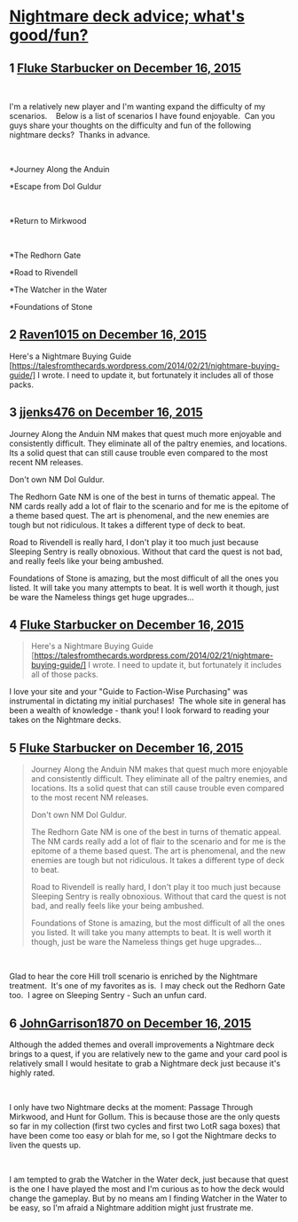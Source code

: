 # [Nightmare deck advice;  what&#039;s good/fun?](https://community.fantasyflightgames.com/topic/195988-nightmare-deck-advice-whats-goodfun/)

## 1 [Fluke Starbucker on December 16, 2015](https://community.fantasyflightgames.com/topic/195988-nightmare-deck-advice-whats-goodfun/?do=findComment&comment=1938183)

 

I'm a relatively new player and I'm wanting expand the difficulty of my scenarios.    Below is a list of scenarios I have found enjoyable.  Can you guys share your thoughts on the difficulty and fun of the following nightmare decks?  Thanks in advance.

 

*Journey Along the Anduin 

*Escape from Dol Guldur 

 

*Return to Mirkwood

 

*The Redhorn Gate 

*Road to Rivendell 

*The Watcher in the Water 

*Foundations of Stone 


## 2 [Raven1015 on December 16, 2015](https://community.fantasyflightgames.com/topic/195988-nightmare-deck-advice-whats-goodfun/?do=findComment&comment=1938194)

Here's a Nightmare Buying Guide [https://talesfromthecards.wordpress.com/2014/02/21/nightmare-buying-guide/] I wrote. I need to update it, but fortunately it includes all of those packs.

## 3 [jjenks476 on December 16, 2015](https://community.fantasyflightgames.com/topic/195988-nightmare-deck-advice-whats-goodfun/?do=findComment&comment=1938219)

Journey Along the Anduin NM makes that quest much more enjoyable and consistently difficult. They eliminate all of the paltry enemies, and locations. Its a solid quest that can still cause trouble even compared to the most recent NM releases.

Don't own NM Dol Guldur.

The Redhorn Gate NM is one of the best in turns of thematic appeal. The NM cards really add a lot of flair to the scenario and for me is the epitome of a theme based quest. The art is phenomenal, and the new enemies are tough but not ridiculous. It takes a different type of deck to beat.

Road to Rivendell is really hard, I don't play it too much just because Sleeping Sentry is really obnoxious. Without that card the quest is not bad, and really feels like your being ambushed.

Foundations of Stone is amazing, but the most difficult of all the ones you listed. It will take you many attempts to beat. It is well worth it though, just be ware the Nameless things get huge upgrades...

## 4 [Fluke Starbucker on December 16, 2015](https://community.fantasyflightgames.com/topic/195988-nightmare-deck-advice-whats-goodfun/?do=findComment&comment=1938292)

> Here's a Nightmare Buying Guide [https://talesfromthecards.wordpress.com/2014/02/21/nightmare-buying-guide/] I wrote. I need to update it, but fortunately it includes all of those packs.

I love your site and your "Guide to Faction-Wise Purchasing" was instrumental in dictating my initial purchases!  The whole site in general has been a wealth of knowledge - thank you! I look forward to reading your takes on the Nightmare decks.

## 5 [Fluke Starbucker on December 16, 2015](https://community.fantasyflightgames.com/topic/195988-nightmare-deck-advice-whats-goodfun/?do=findComment&comment=1938294)

> Journey Along the Anduin NM makes that quest much more enjoyable and consistently difficult. They eliminate all of the paltry enemies, and locations. Its a solid quest that can still cause trouble even compared to the most recent NM releases.
> 
> Don't own NM Dol Guldur.
> 
> The Redhorn Gate NM is one of the best in turns of thematic appeal. The NM cards really add a lot of flair to the scenario and for me is the epitome of a theme based quest. The art is phenomenal, and the new enemies are tough but not ridiculous. It takes a different type of deck to beat.
> 
> Road to Rivendell is really hard, I don't play it too much just because Sleeping Sentry is really obnoxious. Without that card the quest is not bad, and really feels like your being ambushed.
> 
> Foundations of Stone is amazing, but the most difficult of all the ones you listed. It will take you many attempts to beat. It is well worth it though, just be ware the Nameless things get huge upgrades...

 

Glad to hear the core Hill troll scenario is enriched by the Nightmare treatment.  It's one of my favorites as is.  I may check out the Redhorn Gate too.  I agree on Sleeping Sentry - Such an unfun card.

## 6 [JohnGarrison1870 on December 16, 2015](https://community.fantasyflightgames.com/topic/195988-nightmare-deck-advice-whats-goodfun/?do=findComment&comment=1939461)

Although the added themes and overall improvements a Nightmare deck brings to a quest, if you are relatively new to the game and your card pool is relatively small I would hesitate to grab a Nightmare deck just because it's highly rated.

 

I only have two Nightmare decks at the moment: Passage Through Mirkwood, and Hunt for Gollum. This is because those are the only quests so far in my collection (first two cycles and first two LotR saga boxes) that have been come too easy or blah for me, so I got the Nightmare decks to liven the quests up.

 

I am tempted to grab the Watcher in the Water deck, just because that quest is the one I have played the most and I'm curious as to how the deck would change the gameplay. But by no means am I finding Watcher in the Water to be easy, so I'm afraid a Nightmare addition might just frustrate me.

